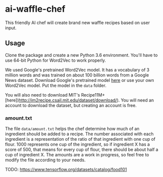 # ai-waffle-chef
This friendly AI chef will create brand new waffle recipes based on user input.

## Usage
Clone the package and create a new Python 3.6 environment.
You'll have to use 64-bit Python for Word2Vec to work properly.

We used Google's pretrained Word2Vec model.
It has a vocabulary of 3 million words and was trained on about 100 billion words from a Google News dataset.
Download Google's pretrained model [here](https://drive.google.com/file/d/0B7XkCwpI5KDYNlNUTTlSS21pQmM/) or use your own Word2Vec model.
Put the model in the `data` folder.

You will also need to download MIT's Recipe11M+ [here])http://im2recipe.csail.mit.edu/dataset/download/).
You will need an account to download the dataset, but creating an account is free.

### amount.txt
The file `data/amount.txt` helps the chef determine how much of an ingredient should be added to a recipe.
The number associated with each ingredient is a representation of the ratio of that ingredient with one cup of flour.
1000 represents one cup of the ingredient, so if ingredient X has a score of 500, that means for every cup of flour, there should be about half a cup of ingredient X.
The amounts are a work in progress, so feel free to modify the file according to your needs.

TODO: https://www.tensorflow.org/datasets/catalog/food101